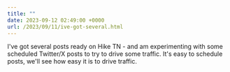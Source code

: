 ```yaml
---
title: ""
date: 2023-09-12 02:49:00 +0000
url: /2023/09/11/ive-got-several.html
---
```

I've got several posts ready on Hike TN - and am experimenting with some scheduled Twitter/X posts to try to drive some traffic. It's easy to schedule posts, we'll see how easy it is to drive traffic.